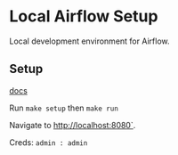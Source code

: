 # Local Airflow Setup

Local development environment for Airflow.

## Setup

[docs](https://airflow.apache.org/docs/apache-airflow/stable/start/docker.html)

Run `make setup` then `make run`

Navigate to <http://localhost:8080`>.

Creds: `admin : admin`
